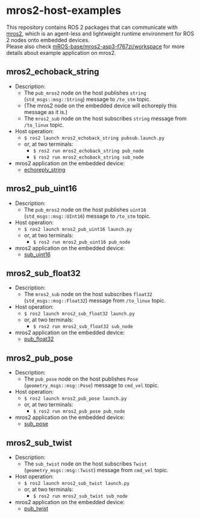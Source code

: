 # mros2-host-examples

This repository contains ROS 2 packages that can communicate with [mros2](https://github.com/mROS-base/mros2), which is an agent-less and lightweight runtime environment for ROS 2 nodes onto embedded devices.  
Please also check [mROS-base/mros2-asp3-f767zi/workspace](https://github.com/mROS-base/mros2-asp3-f767zi/workspace) for more details about example application on mros2.

## mros2_echoback_string

- Description:
  - The `pub_mros2` node on the host publishes `string` (`std_msgs::msg::String`) message to `/to_stm` topic.
  - (The mros2 node on the embedded device will echoreply this message as it is.)
  - The `mros2_sub` node on the host subscribes `string` message from `/to_linux` topic.
- Host operation:
  - `$ ros2 launch mros2_echoback_string pubsub.launch.py`
  - or, at two terminals:
    - `$ ros2 run mros2_echoback_string pub_node`
    - `$ ros2 run mros2_echoback_string sub_node`
- mros2 application on the embedded device:
  - [echoreply_string](https://github.com/mROS-base/mros2-asp3-f767zi/workspace/echoreply_string)

## mros2_pub_uint16

- Description:
  - The `pub_mros2` node on the host publishes `uint16` (`std_msgs::msg::UInt16`) message to `/to_stm` topic.
- Host operation:
  - `$ ros2 launch mros2_pub_uint16 launch.py`
  - or, at two terminals:
    - `$ ros2 run mros2_pub_uint16 pub_node`
- mros2 application on the embedded device:
  - [sub_uint16](https://github.com/mROS-base/mros2-asp3-f767zi/workspace/sub_uint16)

## mros2_sub_float32

- Description:
  - The `mros2_sub` node on the host subscribes `float32` (`std_msgs::msg::Float32`) message from `/to_linux` topic.
- Host operation:
  - `$ ros2 launch mros2_sub_float32 launch.py`
  - or, at two terminals:
    - `$ ros2 run mros2_sub_float32 sub_node`
- mros2 application on the embedded device:
  - [pub_float32](https://github.com/mROS-base/mros2-asp3-f767zi/workspace/pub_float32)

## mros2_pub_pose

- Description:
  - The `pub_pose` node on the host publishes `Pose` (`geometry_msgs::msg::Pose`) message to `cmd_vel` topic.
- Host operation:
  - `$ ros2 launch mros2_pub_pose launch.py`
  - or, at two terminals:
    - `$ ros2 run mros2_pub_pose pub_node`
- mros2 application on the embedded device:
  - [sub_pose](https://github.com/mROS-base/mros2-asp3-f767zi/workspace/sub_pose)

## mros2_sub_twist

- Description:
  - The `sub_twist` node on the host subscribes `Twist` (`geometry_msgs::msg::Twist`) message from `cmd_vel` topic.
- Host operation:
  - `$ ros2 launch mros2_sub_twist launch.py`
  - or, at two terminals:
    - `$ ros2 run mros2_sub_twist sub_node`
- mros2 application on the embedded device:
  - [pub_twist](https://github.com/mROS-base/mros2-asp3-f767zi/workspace/pub_twist)
